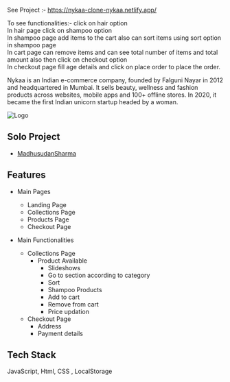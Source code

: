 See Project :- https://nykaa-clone-nykaa.netlify.app/

To see functionalities:-
click on hair option <br>
In hair page click on shampoo option <br>
In shampoo page add items to the cart also can sort items using sort option in shampoo page <br>
In cart page can remove items and can see total number of items and total amount also then click on checkout option <br>
In checkout page fill age details and click on place order to place the order. <br>

Nykaa is an Indian e-commerce company, founded by Falguni Nayar in 2012 and headquartered in Mumbai. It sells beauty, wellness and fashion products across websites, mobile apps and 100+ offline stores. In 2020, it became the first Indian unicorn startup headed by a woman. 

![Logo](https://images.the-captable.com/cs/158/9ea489d050ec11eca0e52db2bb243d20/Nykaa-Cover-Light-1648633000353.png)


## Solo Project
- [MadhusudanSharma](https://www.github.com/msharmasharma)

## Features

- Main Pages
    - Landing Page
    - Collections Page
    - Products Page
    - Checkout Page

- Main Functionalities
   - Collections Page
     - Product Available
        - Slideshows
        - Go to section according to category 
        - Sort
        - Shampoo Products
        - Add to cart
        - Remove from cart
        - Price updation
   - Checkout Page
        - Address
        - Payment details

## Tech Stack
JavaScript, Html, CSS , LocalStorage






